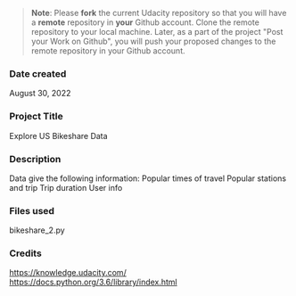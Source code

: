 >**Note**: Please **fork** the current Udacity repository so that you will have a **remote** repository in **your** Github account. Clone the remote repository to your local machine. Later, as a part of the project "Post your Work on Github", you will push your proposed changes to the remote repository in your Github account.

### Date created
August 30, 2022

### Project Title
Explore US Bikeshare Data

### Description
Data give the following information:
Popular times of travel
Popular stations and trip
Trip duration
User info

### Files used
bikeshare_2.py

### Credits
https://knowledge.udacity.com/
https://docs.python.org/3.6/library/index.html
